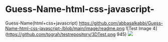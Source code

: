 # Guess-Name-html-css-javascript-
Guess-Name(html+css+javascript)
https://github.com/abbasalkabbi/Guess-Name-html-css-javascript-/blob/main/image/readme.png
![Test Image 4](https://github.com/tograh/testrepository/3DTest.png 945)
<img src=“https://github.com/abbasalkabbi/Guess-Name-html-css-javascript-/blob/main/image/readme.png”>
